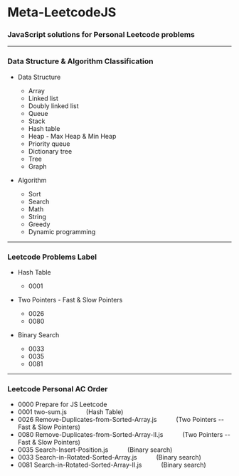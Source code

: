  # Meta-LeetcodeJS

  ### JavaScript solutions for Personal Leetcode problems

***

  ### Data Structure & Algorithm Classification

  - Data Structure
    - Array
    - Linked list
    - Doubly linked list
    - Queue
    - Stack
    - Hash table
    - Heap - Max Heap & Min Heap
    - Priority queue
    - Dictionary tree
    - Tree
    - Graph

  - Algorithm
    - Sort
    - Search
    - Math
    - String
    - Greedy
    - Dynamic programming

***

### Leetcode Problems Label

- Hash Table
    - 0001

- Two Pointers - Fast & Slow Pointers
    - 0026
    - 0080

- Binary Search
    - 0033
    - 0035
    - 0081

***

### Leetcode Personal AC Order

- 0000 Prepare for JS Leetcode
- 0001 two-sum.js &nbsp; &nbsp; &nbsp; &nbsp; &nbsp; (Hash Table)
- 0026 Remove-Duplicates-from-Sorted-Array.js &nbsp; &nbsp; &nbsp; &nbsp; &nbsp; (Two Pointers -- Fast & Slow Pointers)
- 0080 Remove-Duplicates-from-Sorted-Array-II.js &nbsp; &nbsp; &nbsp; &nbsp; &nbsp; (Two Pointers -- Fast & Slow Pointers)
- 0035 Search-Insert-Position.js &nbsp; &nbsp; &nbsp; &nbsp; &nbsp; (Binary search)
- 0033 Search-in-Rotated-Sorted-Array.js &nbsp; &nbsp; &nbsp; &nbsp; &nbsp; (Binary search)
- 0081 Search-in-Rotated-Sorted-Array-II.js &nbsp; &nbsp; &nbsp; &nbsp; &nbsp; (Binary search)
